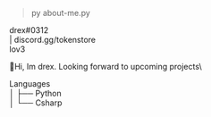  > py about-me.py
               
             
   drex#0312\
   |
   discord.gg/tokenstore\
   lov3
 
 
 
👋Hi, Im drex. Looking forward to upcoming projects\
                      
Languages\
│   ├── Python\
│   └── Csharp


 


                     
                    
